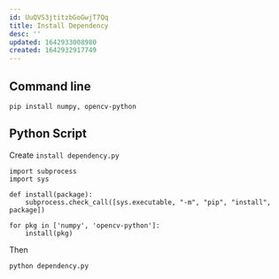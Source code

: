 ```yaml
---
id: UuQVS3jtitzbGoGwjT7Qq
title: Install Dependency
desc: ''
updated: 1642933008980
created: 1642932917749
---
```

## Command line
```
pip install numpy, opencv-python
```

## Python Script
Create `install dependency.py`
```
import subprocess
import sys

def install(package):
    subprocess.check_call([sys.executable, "-m", "pip", "install", package])

for pkg in ['numpy', 'opencv-python']:
    install(pkg)
```
Then
```
python dependency.py
```